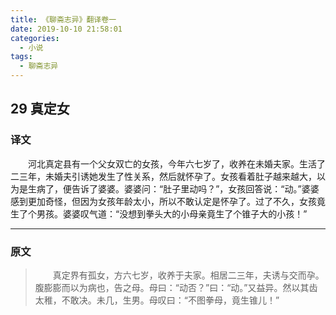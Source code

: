 ```yaml
---
title: 《聊斋志异》翻译卷一
date: 2019-10-10 21:58:01
categories:
  - 小说
tags:
  - 聊斋志异
---
```


## 29 真定女

### 译文

 &emsp;&emsp;河北真定县有一个父女双亡的女孩，今年六七岁了，收养在未婚夫家。生活了二三年，未婚夫引诱她发生了性关系，然后就怀孕了。女孩看着肚子越来越大，以为是生病了，便告诉了婆婆。婆婆问：“肚子里动吗？”，女孩回答说：“动。”婆婆感到更加奇怪，但因为女孩年龄太小，所以不敢认定是怀孕了。过了不久，女孩竟生了个男孩。婆婆叹气道：“没想到拳头大的小母亲竟生了个锥子大的小孩！”

---

### 原文

> &emsp;&emsp;真定界有孤女，方六七岁，收养于夫家。相居二三年，夫诱与交而孕。腹膨膨而以为病也，告之母。母曰：“动否？”曰：“动。”又益异。然以其齿太稚，不敢决。未几，生男。母叹曰：“不图拳母，竟生锥儿！”
